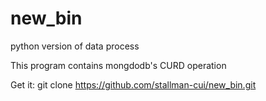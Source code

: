 new_bin
=======

python version of data process

This program contains mongdodb's CURD operation

Get it: 
git clone https://github.com/stallman-cui/new_bin.git
